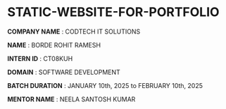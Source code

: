 # STATIC-WEBSITE-FOR-PORTFOLIO

**COMPANY NAME** : CODTECH IT SOLUTIONS

**NAME** : BORDE ROHIT RAMESH

**INTERN ID** : CT08KUH

**DOMAIN** :  SOFTWARE DEVELOPMENT

**BATCH DURATION** : JANUARY 10th, 2025 to FEBRUARY 10th, 2025

**MENTOR NAME** :  NEELA SANTOSH KUMAR

